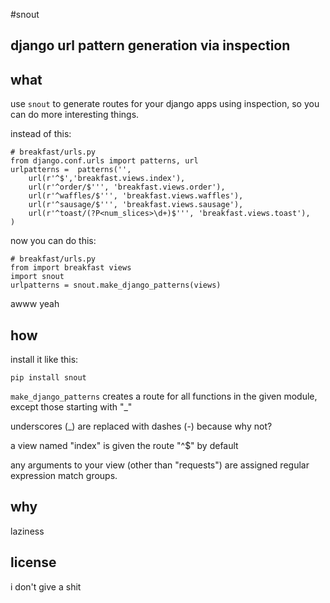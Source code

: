 #snout

## django url pattern generation via inspection

## what
use `snout` to generate routes for your django apps using inspection, so you can do more interesting things.

instead of this:

    # breakfast/urls.py
    from django.conf.urls import patterns, url
    urlpatterns =  patterns('',
        url(r'^$','breakfast.views.index'),
        url(r'^order/$''', 'breakfast.views.order'),
        url(r'^waffles/$''', 'breakfast.views.waffles'),
        url(r'^sausage/$''', 'breakfast.views.sausage'),
        url(r'^toast/(?P<num_slices>\d+)$''', 'breakfast.views.toast'),
    )
 

now you can do this:

    # breakfast/urls.py
    from import breakfast views
    import snout
    urlpatterns = snout.make_django_patterns(views)

awww yeah

## how

 install it like this:

 `pip install snout`


`make_django_patterns` creates a route for all functions in the given module, except those starting with "_"

 underscores (_) are replaced with dashes (-) because why not?

 a view named "index" is given the route "^$" by default

 any arguments to your view (other than "requests") are assigned regular expression match groups. 


## why

laziness

## license

i don't give a shit
